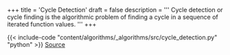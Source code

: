 +++
title = 'Cycle Detection'
draft = false
description =  '''
Cycle detection or cycle finding is the algorithmic problem of finding a cycle
in a sequence of iterated function values.
'''
+++

{{< include-code "content/algorithms/_algorithms/src/cycle_detection.py" "python" >}}
[Source](https://github.com/grind-rip/algorithms/blob/master/src/cycle_detection.py)
